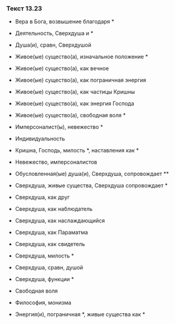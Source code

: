 ### Текст 13.23

- Вера в Бога, возвышение благодаря *

- Деятельность, Сверхдуша и *

- Душа(и), сравн, Сверхдушой

- Живое(ые) существо(а), изначальное положение *

- Живое(ые) существо(а), как вечное

- Живое(ые) существо(а), как пограничная энергия

- Живое(ые) существо(а), как частицы Кришны

- Живое(ые) существо(а), как энергия Господа

- Живое(ые) существо(а), свободная воля *

- Имперсоналист(ы), невежество *

- Индивидуальность

- Кришна, Господь, милость *, наставления как *

- Невежество, имперсоналистов

- Обусловленная(ые) душа(и), Сверхдуша, сопровождает **

- Сверхдуша, живые существа, Сверхдуша сопровождает *

- Сверхдуша, как друг

- Сверхдуша, как наблюдатель

- Сверхдуша, как наслаждающийся

- Сверхдуша, как Параматма

- Сверхдуша, как свидетель

- Сверхдуша, милость *

- Сверхдуша, сравн, душой

- Сверхдуша, функции *

- Свободная воля

- Философия, монизма

- Энергия(и), пограничная *, живые существа как *
	
